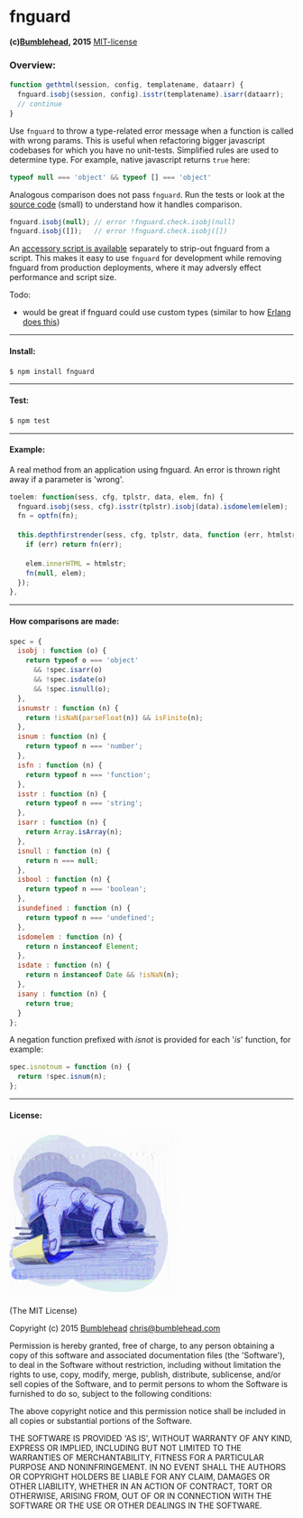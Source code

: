 fnguard
=======
**(c)[Bumblehead][0], 2015** [MIT-license](#license)

### Overview:

```javascript
function gethtml(session, config, templatename, dataarr) {
  fnguard.isobj(session, config).isstr(templatename).isarr(dataarr);
  // continue
}
```

Use `fnguard` to throw a type-related error message when a function is called with wrong params. This is useful when refactoring bigger javascript codebases for which you have no unit-tests. Simplified rules are used to determine type. For example, native javascript returns `true` here:
```javascript
typeof null === 'object' && typeof [] === 'object'
```

Analogous comparison does not pass `fnguard`. Run the tests or look at the [source code][1] (small) to understand how it handles comparison.
```javascript
fnguard.isobj(null); // error !fnguard.check.isobj(null)
fnguard.isobj([]);   // error !fnguard.check.isobj([])
```

An [accessory script is available][2] separately to strip-out fnguard from a script. This makes it easy to use `fnguard` for development while removing fnguard from production deployments, where it may adversly effect performance and script size.

Todo:
 - would be great if fnguard could use custom types (similar to how [Erlang does this][3])


[0]: http://www.bumblehead.com                            "bumblehead"
[1]: https://github.com/iambumblehead/fnguard/blob/master/fnguard.js
[2]: https://github.com/iambumblehead/fnguard/blob/master/fnguardrm.js
[3]: http://www.erlang.org/doc/reference_manual/typespec.html "erlang type spec"

---------------------------------------------------------
#### <a id="install"></a>Install:

```bash
$ npm install fnguard
```

---------------------------------------------------------
#### <a id="test"></a>Test:

```bash
$ npm test
```

---------------------------------------------------------
#### <a id="example"></a>Example:

A real method from an application using fnguard. An error is thrown right away if a parameter is 'wrong'.

```javascript
toelem: function(sess, cfg, tplstr, data, elem, fn) {
  fnguard.isobj(sess, cfg).isstr(tplstr).isobj(data).isdomelem(elem);
  fn = optfn(fn);
  
  this.depthfirstrender(sess, cfg, tplstr, data, function (err, htmlstr) {
    if (err) return fn(err);
    
    elem.innerHTML = htmlstr;
    fn(null, elem);
  });
},
```

---------------------------------------------------------
#### <a id="how"></a>How comparisons are made:

```javascript
spec = {
  isobj : function (o) {
    return typeof o === 'object' 
      && !spec.isarr(o) 
      && !spec.isdate(o)
      && !spec.isnull(o);
  },
  isnumstr : function (n) {
    return !isNaN(parseFloat(n)) && isFinite(n);
  },
  isnum : function (n) {
    return typeof n === 'number';
  },
  isfn : function (n) {
    return typeof n === 'function';
  },
  isstr : function (n) {
    return typeof n === 'string';
  },
  isarr : function (n) {
    return Array.isArray(n);
  },
  isnull : function (n) {
    return n === null;
  },
  isbool : function (n) {
    return typeof n === 'boolean';
  },
  isundefined : function (n) {
    return typeof n === 'undefined';
  },
  isdomelem : function (n) {
    return n instanceof Element;
  },
  isdate : function (n) {
    return n instanceof Date && !isNaN(n);
  },
  isany : function (n) {
    return true;
  }
};
```

A negation function prefixed with _isnot_ is provided for each '_is_' function, for example:

```javascript
spec.isnotnum = function (n) {
  return !spec.isnum(n);
};
```

---------------------------------------------------------
#### <a id="license">License:

 ![scrounge](https://github.com/iambumblehead/scroungejs/raw/master/img/hand.png) 

(The MIT License)

Copyright (c) 2015 [Bumblehead][0] <chris@bumblehead.com>

Permission is hereby granted, free of charge, to any person obtaining a copy of this software and associated documentation files (the 'Software'), to deal in the Software without restriction, including without limitation the rights to use, copy, modify, merge, publish, distribute, sublicense, and/or sell copies of the Software, and to permit persons to whom the Software is furnished to do so, subject to the following conditions:

The above copyright notice and this permission notice shall be included in all copies or substantial portions of the Software.

THE SOFTWARE IS PROVIDED 'AS IS', WITHOUT WARRANTY OF ANY KIND, EXPRESS OR IMPLIED, INCLUDING BUT NOT LIMITED TO THE WARRANTIES OF MERCHANTABILITY, FITNESS FOR A PARTICULAR PURPOSE AND NONINFRINGEMENT. IN NO EVENT SHALL THE AUTHORS OR COPYRIGHT HOLDERS BE LIABLE FOR ANY CLAIM, DAMAGES OR OTHER LIABILITY, WHETHER IN AN ACTION OF CONTRACT, TORT OR OTHERWISE, ARISING FROM, OUT OF OR IN CONNECTION WITH THE SOFTWARE OR THE USE OR OTHER DEALINGS IN THE SOFTWARE.
